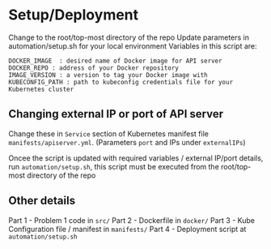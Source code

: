 # Setup/Deployment #

Change to the root/top-most directory of the repo 
Update parameters in automation/setup.sh for your local environment
Variables in this script are:

```console
DOCKER_IMAGE  : desired name of Docker image for API server
DOCKER_REPO : address of your Docker repository
IMAGE_VERSION : a version to tag your Docker image with
KUBECONFIG_PATH : path to kubeconfig credentials file for your Kubernetes cluster
```

## Changing external IP or port of API server ##

Change these in `Service` section of Kubernetes manifest file `manifests/apiserver.yml`.  (Parameters `port` and IPs under `externalIPs`)

Oncee the script is updated with required variables / external IP/port details, run `automation/setup.sh`, this script must be executed from the root/top-most directory of the repo

## Other details ##

Part 1 - Problem 1 code in `src/`
Part 2 - Dockerfile in `docker/`
Part 3 - Kube Configuration file / manifest in `manifests/`
Part 4 - Deployment script at `automation/setup.sh`
